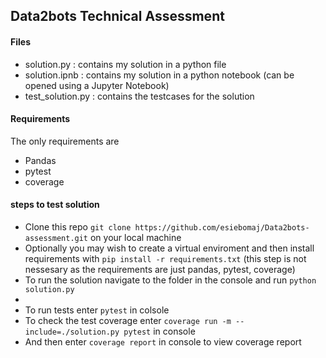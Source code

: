 ## Data2bots Technical Assessment

#### Files
* solution.py : contains my solution in a python file
* solution.ipnb : contains my solution in a python notebook (can be opened using a Jupyter Notebook)
* test_solution.py : contains the testcases for the solution
  
#### Requirements
The only requirements are 
* Pandas
* pytest
* coverage

#### steps to test solution
* Clone this repo `git clone https://github.com/esiebomaj/Data2bots-assessment.git` on your local machine
  <br>
* Optionally you may wish to create a virtual enviroment and then install requirements with `pip install -r requirements.txt` (this step is not nessesary as the requirements are just pandas, pytest, coverage)
  <br>
* To run the solution navigate to the folder in the console and run `python solution.py`
* <br>
* To run tests enter `pytest` in colsole
* To check the test coverage enter `coverage run -m --include=./solution.py pytest` in console
*  And then enter `coverage report` in console to view coverage report